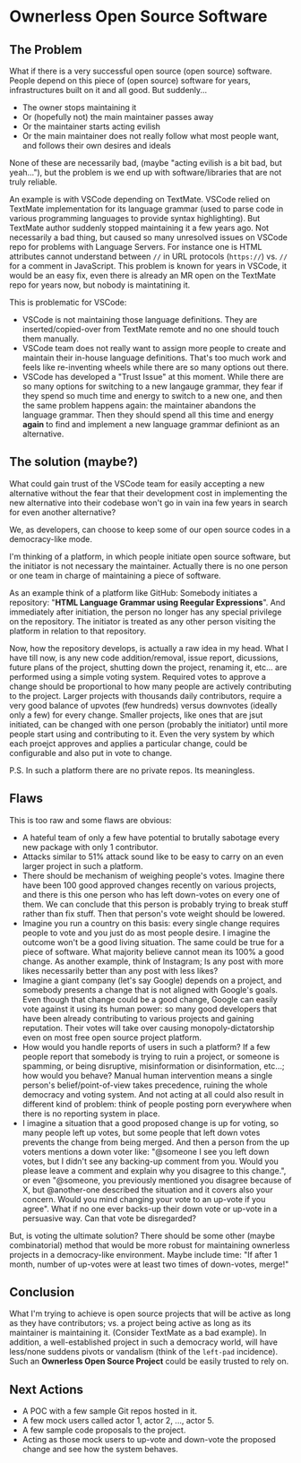 # Ownerless Open Source Software

## The Problem

What if there is a very successful open source (open source) software. People depend on this piece of (open source) software for years, infrastructures built on it and all good. But suddenly...

- The owner stops maintaining it
- Or (hopefully not) the main maintainer passes away
- Or the maintainer starts acting evilish
- Or the main maintainer does not really follow what most people want, and follows their own desires and ideals

None of these are necessarily bad, (maybe "acting evilish is a bit bad, but yeah..."), but the problem is we end up with software/libraries that are not truly reliable.

An example is with VSCode depending on TextMate. VSCode relied on TextMate implementation for its language grammar (used to parse code in various programming languages to provide syntax highlighting). But TextMate author suddenly stopped maintaining it a few years ago. Not necessarily a bad thing, but caused so many unresolved issues on VSCode repo for problems with Language Servers. For instance one is HTML attributes cannot understand between `//` in URL protocols (`https://`) vs. `//` for a comment in JavaScript. This problem is known for years in VSCode, it would be an easy fix, even there is already an MR open on the TextMate repo for years now, but nobody is maintatining it.

This is problematic for VSCode:

- VSCode is not maintaining those language definitions. They are inserted/copied-over from TextMate remote and no one should touch them manually.
- VSCode team does not really want to assign more people to create and maintain their in-house language definitions. That's too much work and feels like re-inventing wheels while there are so many options out there.
- VSCode has developed a "Trust Issue" at this moment. While there are so many options for switching to a new langauge grammar, they fear if they spend so much time and energy to switch to a new one, and then the same problem happens again: the maintainer abandons the language grammar. Then they should spend all this time and energy **again** to find and implement a new language grammar definiont as an alternative.

## The solution (maybe?)

What could gain trust of the VSCode team for easily accepting a new alternative without the fear that their development cost in implementing the new alternative into their codebase won't go in vain ina few years in search for even another alternative?

We, as developers, can choose to keep some of our open source codes in a democracy-like mode.

I'm thinking of a platform, in which people initiate open source software, but the initiator is not necessary the maintainer. Actually there is no one person or one team in charge of maintaining a piece of software.

As an example think of a platform like GitHub: Somebody initiates a repository: "**HTML Language Grammar using Reegular Expressions**". And immediately after initiation, the person no longer has any special privilege on the repository. The initiator is treated as any other person visiting the platform in relation to that repository.

Now, how the repository develops, is actually a raw idea in my head. What I have till now, is any new code addition/removal, issue report, dicussions, future plans of the project, shutting down the project, renaming it, etc... are performed using a simple voting system. Required votes to approve a change should be proportional to how many people are actively contributing to the project. Larger projects with thousands daily contributors, require a very good balance of upvotes (few hundreds) versus downvotes (ideally only a few) for every change. Smaller projects, like ones that are jsut initiated, can be changed with one person (probably the initiator) until more people start using and contributing to it. Even the very system by which each proejct approves and applies a particular change, could be configurable and also put in vote to change.

P.S.
In such a platform there are no private repos. Its meaningless.

## Flaws

This is too raw and some flaws are obvious:

- A hateful team of only a few have potential to brutally sabotage every new package with only 1 contributor.
- Attacks similar to 51% attack sound like to be easy to carry on an even larger project in such a platform.
- There should be mechanism of weighing people's votes. Imagine there have been 100 good approved changes recently on various projects, and there is this one person who has left down-votes on every one of them. We can conclude that this person is probably trying to break stuff rather than fix stuff. Then that person's vote weight should be lowered.
- Imagine you run a country on this basis: every single change requires people to vote and you just do as most people desire. I imagine the outcome won't be a good living situation. The same could be true for a piece of software. What majority believe cannot mean its 100% a good change. As another example, think of Instagram; Is any post with more likes necessarily better than any post with less likes?
- Imagine a giant company (let's say Google) depends on a project, and somebody presents a change that is not aligned with Google's goals. Even though that change could be a good change, Google can easily vote against it using its human power: so many good developers that have been already contributing to various projects and gaining reputation. Their votes will take over causing monopoly-dictatorship even on most free open source project platform.
- How would you handle reports of users in such a platform? If a few people report that somebody is trying to ruin a project, or someone is spamming, or being disruptive, misinformation or disinformation, etc...; how would you behave? Manual human intervention means a single person's belief/point-of-view takes precedence, ruining the whole democracy and voting system. And not acting at all could also result in different kind of problem: think of people posting porn everywhere when there is no reporting system in place.
- I imagine a situation that a good proposed change is up for voting, so many people left up votes, but some people that left down votes prevents the change from being merged. And then a person from the up voters mentions a down voter like: "@someone I see you left down votes, but I didn't see any backing-up comment from you. Would you please leave a comment and explain why you disagree to this change.", or even "@someone, you previously mentioned you disagree because of X, but @another-one described the situation and it covers also your concern. Would you mind changing your vote to an up-vote if you agree". What if no one ever backs-up their down vote or up-vote in a persuasive way. Can that vote be disregarded?

But, is voting the ultimate solution? There should be some other (maybe combinatorial) method that would be more robust for maintaining ownerless projects in a democracy-like environment. Maybe include time: "If after 1 month, number of up-votes were at least two times of down-votes, merge!"

## Conclusion

What I'm trying to achieve is open source projects that will be active as long as they have contributors; vs. a project being active as long as its maintainer is maintaining it. (Consider TextMate as a bad example). In addition, a well-established project in such a democracy world, will have less/none suddens pivots or vandalism (think of the `left-pad` incidence). Such an **Ownerless Open Source Project** could be easily trusted to rely on.

## Next Actions

- A POC with a few sample Git repos hosted in it.
- A few mock users called actor 1, actor 2, ..., actor 5.
- A few sample code proposals to the project.
- Acting as those mock users to up-vote and down-vote the proposed change and see how the system behaves.
